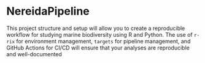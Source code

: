 # NereidaPipeline
This project structure and setup will allow you to create a reproducible workflow for studying marine biodiversity using R and Python. The use of `r-rix` for environment management, `targets` for pipeline management, and GitHub Actions for CI/CD will ensure that your analyses are reproducible and well-documented
